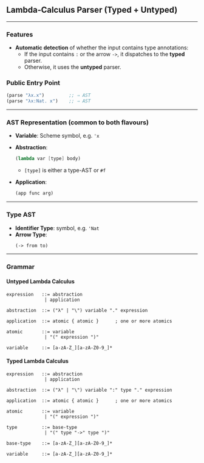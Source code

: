 ## Lambda‑Calculus Parser (Typed + Untyped)

---

### Features

- **Automatic detection** of whether the input contains type annotations:
  - If the input contains `:` or the arrow `->`, it dispatches to the **typed** parser.
  - Otherwise, it uses the **untyped** parser.

### Public Entry Point

```scheme
(parse "λx.x")         ;; ⇒ AST
(parse "λx:Nat. x")    ;; ⇒ AST
```

---

### AST Representation (common to both flavours)

- **Variable**: Scheme symbol, e.g. `'x`
- **Abstraction**: 
  ```scheme
  (lambda var [type] body)
  ```
  - `[type]` is either a type-AST or `#f`

- **Application**:
  ```scheme
  (app func arg)
  ```

---

### Type AST

- **Identifier Type**: symbol, e.g. `'Nat`
- **Arrow Type**:
  ```scheme
  (-> from to)
  ```

---

### Grammar

#### Untyped Lambda Calculus

```
expression   ::= abstraction
              | application

abstraction  ::= ("λ" | "\") variable "." expression

application  ::= atomic { atomic }      ; one or more atomics

atomic       ::= variable
              | "(" expression ")"

variable     ::= [a-zA-Z_][a-zA-Z0-9_]*
```

#### Typed Lambda Calculus

```
expression   ::= abstraction
              | application

abstraction  ::= ("λ" | "\") variable ":" type "." expression

application  ::= atomic { atomic }      ; one or more atomics

atomic       ::= variable
              | "(" expression ")"

type         ::= base-type
              | "(" type "->" type ")"

base-type    ::= [a-zA-Z_][a-zA-Z0-9_]*

variable     ::= [a-zA-Z_][a-zA-Z0-9_]*
```
